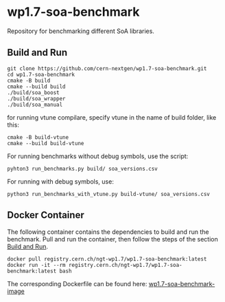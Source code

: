 # wp1.7-soa-benchmark
Repository for benchmarking different SoA libraries.

## Build and Run
```
git clone https://github.com/cern-nextgen/wp1.7-soa-benchmark.git
cd wp1.7-soa-benchmark
cmake -B build
cmake --build build
./build/soa_boost
./build/soa_wrapper
./build/soa_manual
```

for running vtune compilare, specify vtune in the name of build folder, like this:
```
cmake -B build-vtune
cmake --build build-vtune
```

For running benchmarks without debug symbols, use the script:
```
pyhton3 run_benchmarks.py build/ soa_versions.csv
```

For running with debug symbols, use:
```
python3 run_benchmarks_with_vtune.py build-vtune/ soa_versions.csv
```

## Docker Container
The following container contains the dependencies to build and run the benchmark.
Pull and run the container, then follow the steps of the section [Build and Run](#build-and-run).
```
docker pull registry.cern.ch/ngt-wp1.7/wp1.7-soa-benchmark:latest
docker run -it --rm registry.cern.ch/ngt-wp1.7/wp1.7-soa-benchmark:latest bash
```
The corresponding Dockerfile can be found here: [wp1.7-soa-benchmark-image](https://github.com/cern-nextgen/wp1.7-soa-benchmark-image)
